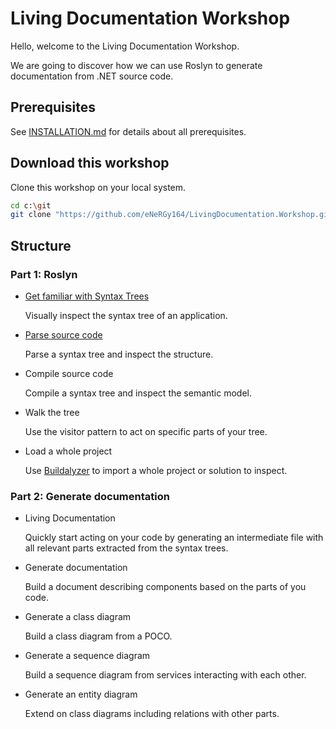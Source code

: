 # Living Documentation Workshop

Hello, welcome to the Living Documentation Workshop.

We are going to discover how we can use Roslyn to generate documentation from .NET source code.

## Prerequisites

See [INSTALLATION.md](INSTALLATION.md) for details about all prerequisites.

## Download this workshop

Clone this workshop on your local system.

```sh
cd c:\git
git clone "https://github.com/eNeRGy164/LivingDocumentation.Workshop.git"
```

## Structure

### Part 1: Roslyn

* [Get familiar with Syntax Trees](1.roslyn/11.visual-trees.md)

  Visually inspect the syntax tree of an application.

* [Parse source code](1.roslyn/12.parse-trees.md)

  Parse a syntax tree and inspect the structure.

* Compile source code

  Compile a syntax tree and inspect the semantic model.

* Walk the tree

  Use the visitor pattern to act on specific parts of your tree.

* Load a whole project

  Use [Buildalyzer](https://github.com/daveaglick/Buildalyzer) to import a whole project or solution to inspect.

### Part 2: Generate documentation

* Living Documentation

  Quickly start acting on your code by generating an intermediate file with all relevant parts extracted from the syntax trees.

* Generate documentation

  Build a document describing components based on the parts of you code.

* Generate a class diagram

  Build a class diagram from a POCO.

* Generate a sequence diagram

  Build a sequence diagram from services interacting with each other.

* Generate an entity diagram

  Extend on class diagrams including relations with other parts.
